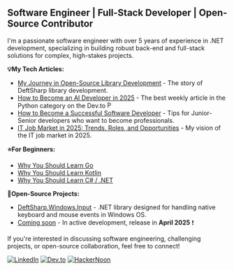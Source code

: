 ## Software Engineer | Full-Stack Developer | Open-Source Contributor

I'm a passionate software engineer with over 5 years of experience in .NET development, specializing in building robust back-end and full-stack solutions for complex, high-stakes projects.

**💡My Tech Articles:**

- [My Journey in Open-Source Library Development](https://dev.to/empiree/my-journey-in-open-source-library-development-375g) - The story of DeftSharp library development.
- [How to Become an AI Developer in 2025](https://dev.to/empiree/how-to-become-an-ai-developer-in-2025-full-guide-resources-a0p) - The best weekly article in the Python category on the Dev.to <img src="https://raw.githubusercontent.com/danielcranney/readme-generator/main/public/icons/skills/python-colored.svg" width="15" height="15" alt="Python" />
- [How to Become a Successful Software Developer](https://dev.to/empiree/how-to-become-a-successful-software-developer-in-2024-2f07) - Tips for Junior-Senior developers who want to become professionals.
- [IT Job Market in 2025: Trends, Roles, and Opportunities](https://dev.to/empiree/it-job-market-in-2025-trends-roles-and-opportunities-bf) - My vision of the IT job market in 2025.

**⭐For Beginners:**
- [Why You Should Learn Go](https://dev.to/empiree/why-you-should-learn-go-in-2025-308l)
- [Why You Should Learn Kotlin](https://dev.to/empiree/why-you-should-learn-kotlin-in-2025-47g0)
- [Why You Should Learn C# / .NET](https://dev.to/empiree/why-you-should-learn-cnet-in-2025-3l6f) 

**🌟Open-Source Projects:**

- [DeftSharp.Windows.Input](https://github.com/Empiree/DeftSharp.Windows.Input) - .NET library designed for handling native keyboard and mouse events in Windows OS. 
- [Coming soon](https://github.com/Empiree) - In active development, release in **April 2025** ❗

If you're interested in discussing software engineering, challenging projects, or open-source collaboration, feel free to connect!

[![LinkedIn](https://img.shields.io/badge/LinkedIn-Connect-blue?style=for-the-badge&logo=linkedin&)](https://www.linkedin.com/in/empiree)
[![Dev.to](https://img.shields.io/badge/Dev.to-Read%20Now-purple?style=for-the-badge&logo=dev.to)](https://dev.to/empiree)
[![HackerNoon](https://img.shields.io/badge/HackerNoon-Articles-4CAF50?style=for-the-badge&logo=hackernoon&logoColor=black)](https://hackernoon.com/u/empiree361)
